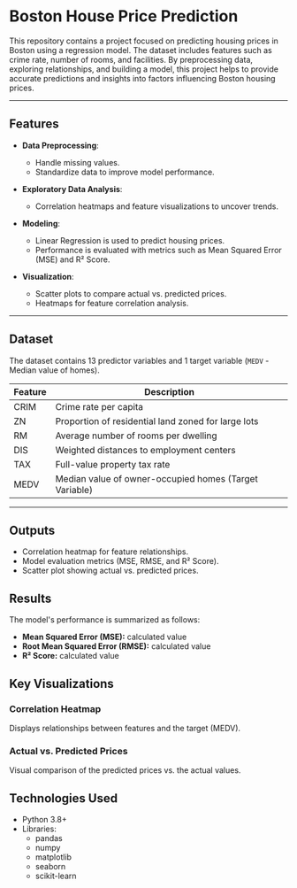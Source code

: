 # Boston House Price Prediction  

This repository contains a project focused on predicting housing prices in Boston using a regression model. The dataset includes features such as crime rate, number of rooms, and facilities. By preprocessing data, exploring relationships, and building a model, this project helps to provide accurate predictions and insights into factors influencing Boston housing prices.  

---

## **Features**  

- **Data Preprocessing**:  
  - Handle missing values.  
  - Standardize data to improve model performance.  

- **Exploratory Data Analysis**:  
  - Correlation heatmaps and feature visualizations to uncover trends.  

- **Modeling**:  
  - Linear Regression is used to predict housing prices.  
  - Performance is evaluated with metrics such as Mean Squared Error (MSE) and R² Score.  

- **Visualization**:  
  - Scatter plots to compare actual vs. predicted prices.  
  - Heatmaps for feature correlation analysis.  

---

## **Dataset**  

The dataset contains 13 predictor variables and 1 target variable (`MEDV` - Median value of homes).  

| **Feature** | **Description** |  
|-------------|-----------------|  
| CRIM        | Crime rate per capita |  
| ZN          | Proportion of residential land zoned for large lots |  
| RM          | Average number of rooms per dwelling |  
| DIS         | Weighted distances to employment centers |  
| TAX         | Full-value property tax rate |  
| MEDV        | Median value of owner-occupied homes (Target Variable) |  

---


## **Outputs**  
- Correlation heatmap for feature relationships.  
- Model evaluation metrics (MSE, RMSE, and R² Score).  
- Scatter plot showing actual vs. predicted prices.  

## **Results**  
The model's performance is summarized as follows:  
- **Mean Squared Error (MSE):** calculated value  
- **Root Mean Squared Error (RMSE):** calculated value  
- **R² Score:** calculated value  

## **Key Visualizations**  
### **Correlation Heatmap**  
Displays relationships between features and the target (MEDV).  

### **Actual vs. Predicted Prices**  
Visual comparison of the predicted prices vs. the actual values.  

## **Technologies Used**  
- Python 3.8+  
- Libraries:  
  - pandas  
  - numpy  
  - matplotlib  
  - seaborn  
  - scikit-learn  
